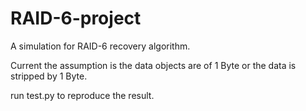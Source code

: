 # RAID-6-project

A simulation for RAID-6 recovery algorithm.

Current the assumption is the data objects are of 1 Byte or the data is stripped by 1 Byte.

run test.py to reproduce the result.
